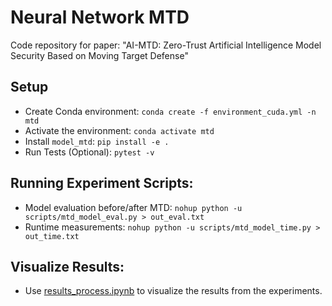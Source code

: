 # Neural Network MTD
Code repository for paper: "AI-MTD: Zero-Trust Artificial Intelligence Model Security Based on Moving Target Defense"

## Setup
- Create Conda environment: `conda create -f environment_cuda.yml -n mtd`
- Activate the environment: `conda activate mtd`
- Install `model_mtd`: `pip install -e .`
- Run Tests (Optional): `pytest -v`

## Running Experiment Scripts:
- Model evaluation before/after MTD: `nohup python -u scripts/mtd_model_eval.py > out_eval.txt`
- Runtime measurements: `nohup python -u scripts/mtd_model_time.py > out_time.txt`

## Visualize Results:
- Use [results_process.ipynb](results/results_process.ipynb) to visualize the results from the experiments.

